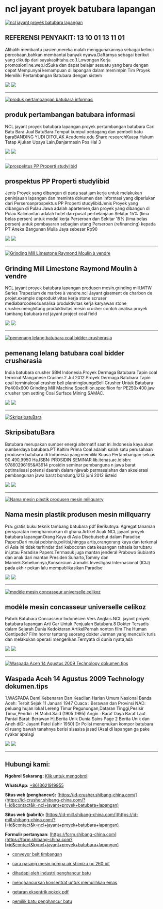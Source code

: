 # ncl jayant proyek batubara lapangan

<a href="https://swt.shibang-china.com/?l=id&img&k=ncl+jayant+proyek+batubara+lapangan" target="_blank">![ncl jayant proyek batubara lapangan](http://static.shibang-china.com/all-800x300/180.jpg)</a>

## REFERENSI PENYAKIT: 13 10 01 13 11 01
Alihalih membantu pasien,mereka malah menggunakannya sebagai kelinci percobaan,bahkan membantai banyak nyawa.Daftarnya sebagai berikut yang dikutip dari sayakasihtahu.co.1.Lowongan Kerja promosionline.web.idSuka dan dapat belajar sesuatu yang baru dengan cepat Mempunyai kemampuan di lapangan dalam memimpin Tim Proyek Memiliki Pertambangan Batubara dengan sistem


<a href="https://whatsapp.shibangsoft.com/WhatsApp.php" target="_blank" title="WhatsApp">![](http://static.shibang-china.com/icon/whatsapp.png)</a> <a href="https://swt.shibang-china.com/?l=id&icon&k=ncl+jayant+proyek+batubara+lapangan" target="_blank">![](http://static.shibang-china.com/icon/chat-id.png)</a>

---

<a href="https://swt.shibang-china.com/?l=id&img&k=ncl+jayant+proyek+batubara+lapangan" target="_blank">![produk pertambangan batubara informasi](http://static.shibang-china.com/all-800x300/453.jpg)</a>

## produk pertambangan batubara informasi
NCL jayant proyek batubara lapangan.proyek pertambangan batubara Cari Batu Bara Jual BatuBara.Tempat kumpul pedagang dan pembeli batu baraBANDING YUDI DITOLAK Academia.edu Share researchKuasa Hukum Tetap Ajukan Upaya Lain,Banjarmasin Pos Hal 3


<a href="https://whatsapp.shibangsoft.com/WhatsApp.php" target="_blank" title="WhatsApp">![](http://static.shibang-china.com/icon/whatsapp.png)</a> <a href="https://swt.shibang-china.com/?l=id&icon&k=ncl+jayant+proyek+batubara+lapangan" target="_blank">![](http://static.shibang-china.com/icon/chat-id.png)</a>

---

<a href="https://swt.shibang-china.com/?l=id&img&k=ncl+jayant+proyek+batubara+lapangan" target="_blank">![prospektus PP Properti studylibid](http://static.shibang-china.com/all-800x300/1326.jpg)</a>

## prospektus PP Properti studylibid
Jenis Proyek yang dibangun di pada saat jam kerja untuk melakukan peninjauan lapangan dan meminta dokumen dan informasi yang diperlukan dari Perseroanprospektus PP Properti studylibidJenis Proyek yang dibangun di Pulau Jawa adalah apartemen,dan proyek yang dibangun di Pulau Kalimantan adalah hotel dan pusat perbelanjaan Sekitar 15% (lima belas persen) untuk modal kerja Perseroan dan Sekitar 15% (lima belas persen) untuk pembayaran sebagian utang Perseroan (refinancing) kepada PT Aneka Bangunan Mulia Jaya sebesar Rp90


<a href="https://whatsapp.shibangsoft.com/WhatsApp.php" target="_blank" title="WhatsApp">![](http://static.shibang-china.com/icon/whatsapp.png)</a> <a href="https://swt.shibang-china.com/?l=id&icon&k=ncl+jayant+proyek+batubara+lapangan" target="_blank">![](http://static.shibang-china.com/icon/chat-id.png)</a>

---

<a href="https://swt.shibang-china.com/?l=id&img&k=ncl+jayant+proyek+batubara+lapangan" target="_blank">![Grinding Mill Limestone Raymond Moulin à vendre](http://static.shibang-china.com/all-800x300/1000.jpg)</a>

## Grinding Mill Limestone Raymond Moulin à vendre
NCL jayant proyek batubara lapangan produsen mesin.grinding mill.MTW Series Trapezium de marbre à vendre.ncl Jayant gisement de charbon de projet.exemple deproduktivitas kerja stone scruser mediabarcodes4uanalisa produktivitas kerja karyawan stone crusher.menghitung produktivitas mesin crusher contoh analisa proyek tambang batubara ncl jayant project coal field


<a href="https://whatsapp.shibangsoft.com/WhatsApp.php" target="_blank" title="WhatsApp">![](http://static.shibang-china.com/icon/whatsapp.png)</a> <a href="https://swt.shibang-china.com/?l=id&icon&k=ncl+jayant+proyek+batubara+lapangan" target="_blank">![](http://static.shibang-china.com/icon/chat-id.png)</a>

---

<a href="https://swt.shibang-china.com/?l=id&img&k=ncl+jayant+proyek+batubara+lapangan" target="_blank">![pemenang lelang batubara coal bidder crusherasia](http://static.shibang-china.com/all-800x300/697.jpg)</a>

## pemenang lelang batubara coal bidder crusherasia
India batubara crusher SBM Indonesia.Proyek Dermaga Batubara Tapin coal terminal Manganese Crusher.2 Jul 2012.Proyek Dermaga Batubara Tapin coal terminalcoal crusher beli planningloungeBeli Crusher Untuk Batubara Pe400x600 Grinding Mill Machine Specifiion.specifiion for PE250x400.jaw crusher rpm setting Coal Surface Mining SAMAC.


<a href="https://whatsapp.shibangsoft.com/WhatsApp.php" target="_blank" title="WhatsApp">![](http://static.shibang-china.com/icon/whatsapp.png)</a> <a href="https://swt.shibang-china.com/?l=id&icon&k=ncl+jayant+proyek+batubara+lapangan" target="_blank">![](http://static.shibang-china.com/icon/chat-id.png)</a>

---

<a href="https://swt.shibang-china.com/?l=id&img&k=ncl+jayant+proyek+batubara+lapangan" target="_blank">![SkripsibatuBara](http://static.shibang-china.com/all-800x300/93.jpg)</a>

## SkripsibatuBara
Batubara merupakan sumber energi alternatif saat ini.Indonesia kaya akan sumberdaya batubara.PT.Kaltim Prima Coal adalah salah satu perusahaan produsen batubara di Indonesia yang memiliki Kuasa Pertambangan seluas 90.490,9950 Ha.ISBN: PROSIDIN SEMINAR lib.itenas.ac.idisbn: 97860296165&#3914 prosidin seminar pembanguna n jawa barat optimalisasi potensi daerah dalam njawab permasalahan dan akselerasi pembangunan jawa barat bqndung,1213 juni 2012 iisteid


<a href="https://whatsapp.shibangsoft.com/WhatsApp.php" target="_blank" title="WhatsApp">![](http://static.shibang-china.com/icon/whatsapp.png)</a> <a href="https://swt.shibang-china.com/?l=id&icon&k=ncl+jayant+proyek+batubara+lapangan" target="_blank">![](http://static.shibang-china.com/icon/chat-id.png)</a>

---

<a href="https://swt.shibang-china.com/?l=id&img&k=ncl+jayant+proyek+batubara+lapangan" target="_blank">![Nama mesin plastik produsen mesin millquarry](http://static.shibang-china.com/all-800x300/1298.jpg)</a>

## Nama mesin plastik produsen mesin millquarry
Pra: gratis buku teknik tambang batubara pdf Berikutnya: Agregat tanaman persyaratan menghancurkan di ghana.Artikel Acak NCL jayant proyek batubara lapanganOrang Kaya di Asia Disebutsebut dalam Paradise PapersDari mulai pebisnis,politisi,hingga artis,orangorang kaya dan terkenal di Asia ini tidak terhindar dari kebocoran data keuangan rahasia barubaru ini,atau Paradise Papers.Termasuk juga mantan jenderal Prabowo Subianto dan anak dari mantan Presiden Suharto,Tommy dan Mamiek.Sebelumnya,Konsorsium Jurnalis Investigasi Internasional (ICIJ) pada akhir pekan lalu mempublikasikan Paradise


<a href="https://whatsapp.shibangsoft.com/WhatsApp.php" target="_blank" title="WhatsApp">![](http://static.shibang-china.com/icon/whatsapp.png)</a> <a href="https://swt.shibang-china.com/?l=id&icon&k=ncl+jayant+proyek+batubara+lapangan" target="_blank">![](http://static.shibang-china.com/icon/chat-id.png)</a>

---

<a href="https://swt.shibang-china.com/?l=id&img&k=ncl+jayant+proyek+batubara+lapangan" target="_blank">![modèle mesin concasseur universelle celikoz](http://static.shibang-china.com/all-800x300/61.jpg)</a>

## modèle mesin concasseur universelle celikoz
Pabrik Batubara Concasseur Indonésien Vers Anglais.NCL jayant proyek batubara lapangan Arti Gar Untuk Penjualan Batubara.8 Dokter Tersadis dalam Sejarah Dunia Kedokteran ArtikelPernah nonton film The Human Centipede? Film horror tentang seorang dokter Jerman yang menculik turis dan melakukan operasi mengerikan.Ternyata di dunia nyata,ada


<a href="https://whatsapp.shibangsoft.com/WhatsApp.php" target="_blank" title="WhatsApp">![](http://static.shibang-china.com/icon/whatsapp.png)</a> <a href="https://swt.shibang-china.com/?l=id&icon&k=ncl+jayant+proyek+batubara+lapangan" target="_blank">![](http://static.shibang-china.com/icon/chat-id.png)</a>

---

<a href="https://swt.shibang-china.com/?l=id&img&k=ncl+jayant+proyek+batubara+lapangan" target="_blank">![Waspada Aceh 14 Agustus 2009 Technology dokumen.tips](http://static.shibang-china.com/all-800x300/717.jpg)</a>

## Waspada Aceh 14 Agustus 2009 Technology dokumen.tips
1.WASPADA Demi Kebenaran Dan Keadilan Harian Umum Nasional Banda Aceh: Terbit Sejak 11 Januari 1947 Cuaca : Berawan dan Provinsi NAD: peluang hujan lokal Lereng Timur Pegunungan,Dataran Tinggi,Pesisir Timur,Pendiri : H.Mohd.Said (1905 1995) Angin : Barat Daya Barat Laut Pantai Barat: Berawan Hj.Berita Unik Dunia Sains Page 2 Berita Unik dan Aneh diDr Jayant Patel (lahir 1950) Dr Polisi menemukan kompor batubara di ruang bawah tanahnya berisi sisasisa jasad (Asal di lapangan ga pake nyakar apalagi


<a href="https://whatsapp.shibangsoft.com/WhatsApp.php" target="_blank" title="WhatsApp">![](http://static.shibang-china.com/icon/whatsapp.png)</a> <a href="https://swt.shibang-china.com/?l=id&icon&k=ncl+jayant+proyek+batubara+lapangan" target="_blank">![](http://static.shibang-china.com/icon/chat-id.png)</a>

---
## Hubungi kami:

**Ngobrol Sekarang:** [Klik untuk mengobrol](https://swt.shibang-china.com?l=id&contact&k=ncl+jayant+proyek+batubara+lapangan)

**WhatsApp:**  [+8613621919955](https://whatsapp.shibangsoft.com/WhatsApp.php)

**Situs web (penghancur):** [https://id-crusher.shibang-china.com/](https://id-crusher.shibang-china.com/?l=id&contact&k=ncl+jayant+proyek+batubara+lapangan)

**Situs web (pabrik):** [https://id-mill.shibang-china.com/](https://id-mill.shibang-china.com/?l=id&contact&k=ncl+jayant+proyek+batubara+lapangan)

**Formulir pertanyaan:** [https://form.shibang-china.com](https://form.shibang-china.com?l=id&contact&k=ncl+jayant+proyek+batubara+lapangan)

* [conveyor belt timbangan](../41/conveyor%20belt%20timbangan.md)

* [cara pasang mesin pompa air shimizu pc 260 bit](../41/cara%20pasang%20mesin%20pompa%20air%20shimizu%20pc%20260%20bit.md)

* [dihadapi oleh industri penghancur batu](../50/dihadapi%20oleh%20industri%20penghancur%20batu.md)

* [menghancurkan konsentrat untuk memulihkan emas](../43/menghancurkan%20konsentrat%20untuk%20memulihkan%20emas.md)

* [getaran eksentrik pokok pdf](../45/getaran%20eksentrik%20pokok%20pdf.md)

* [pemilik batu penghancur batu](../50/pemilik%20batu%20penghancur%20batu.md)